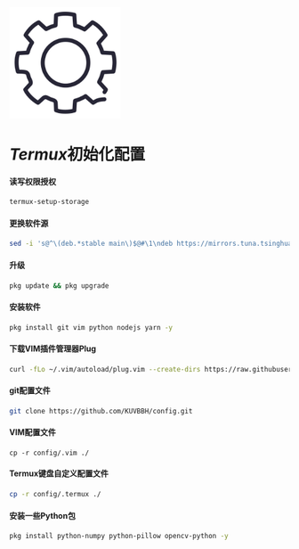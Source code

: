 <img src="https://github.com/KUVBBH/config/blob/main/.PNG/%E8%AE%BE%E7%BD%AE.png" height="200">

# *Termux*初始化配置

#### 读写权限授权

```sh
termux-setup-storage
```

#### 更换软件源

```sh
sed -i 's@^\(deb.*stable main\)$@#\1\ndeb https://mirrors.tuna.tsinghua.edu.cn/termux/termux-packages-24 stable main@' $PREFIX/etc/apt/sources.list
```

#### 升级

```sh
pkg update && pkg upgrade
```

#### 安装软件

```sh
pkg install git vim python nodejs yarn -y
```

#### 下载VIM插件管理器Plug

```sh
curl -fLo ~/.vim/autoload/plug.vim --create-dirs https://raw.githubusercontent.com/junegunn/vim-plug/master/plug.vim
```

#### git配置文件

```sh
git clone https://github.com/KUVBBH/config.git
```

#### VIM配置文件

```
cp -r config/.vim ./
```

#### Termux键盘自定义配置文件

```sh
cp -r config/.termux ./
```

#### 安装一些Python包

```sh
pkg install python-numpy python-pillow opencv-python -y
```


